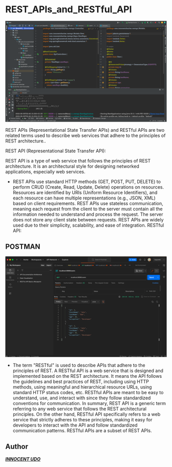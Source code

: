 # REST_APIs_and_RESTful_API
<img src="https://github.com/Innocentsax/REST_APIs_and_RESTful_API/blob/main/rest/Screenshot%202023-08-05%20at%202.46.46%20AM.png">

REST APIs (Representational State Transfer APIs) and RESTful APIs are two related terms used to describe web services that adhere to the principles of REST architecture..

REST API (Representational State Transfer API):

REST API is a type of web service that follows the principles of REST architecture.
It is an architectural style for designing networked applications, especially web services.

+ REST APIs use standard HTTP methods (GET, POST, PUT, DELETE) to perform CRUD (Create, Read, Update, Delete) operations on resources.
Resources are identified by URIs (Uniform Resource Identifiers), and each resource can have multiple representations (e.g., JSON, XML) based on client requirements.
REST APIs use stateless communication, meaning each request from the client to the server must contain all the information needed to understand and process the request. The server does not store any client state between requests.
REST APIs are widely used due to their simplicity, scalability, and ease of integration.
RESTful API:

## POSTMAN
<img src="https://github.com/Innocentsax/REST_APIs_and_RESTful_API/blob/main/rest/Screenshot%202023-08-05%20at%202.48.50%20AM.png">

+ The term "RESTful" is used to describe APIs that adhere to the principles of REST.
A RESTful API is a web service that is designed and implemented based on the REST architecture.
It means the API follows the guidelines and best practices of REST, including using HTTP methods, using meaningful and hierarchical resource URLs, using standard HTTP status codes, etc.
RESTful APIs are meant to be easy to understand, use, and interact with since they follow standardized conventions for communication.
In summary, REST API is a generic term referring to any web service that follows the REST architectural principles. On the other hand, RESTful API specifically refers to a web service that strictly adheres to these principles, making it easy for developers to interact with the API and follow standardized communication patterns. RESTful APIs are a subset of REST APIs.




## Author
___[INNOCENT UDO](https://github.com/Innocentsax)___

